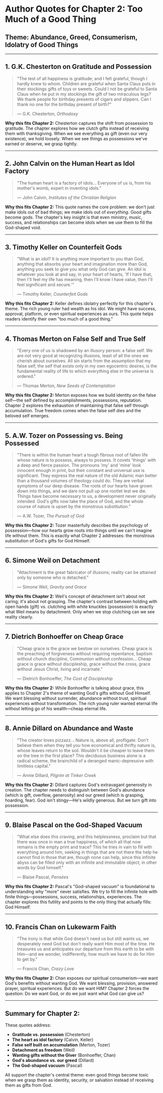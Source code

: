 # Author Quotes for Chapter 2: Too Much of a Good Thing

## Theme: Abundance, Greed, Consumerism, Idolatry of Good Things

---

## 1. G.K. Chesterton on Gratitude and Possession

> "The test of all happiness is gratitude; and I felt grateful, though I hardly knew to whom. Children are grateful when Santa Claus puts in their stockings gifts of toys or sweets. Could I not be grateful to Santa Claus when he put in my stockings the gift of two miraculous legs? We thank people for birthday presents of cigars and slippers. Can I thank no one for the birthday present of birth?"
>
> — G.K. Chesterton, *Orthodoxy*

**Why this fits Chapter 2:** Chesterton captures the shift from possession to gratitude. The chapter explores how we clutch gifts instead of receiving them with thanksgiving. When we see everything as gift (even our very existence), we hold loosely. When we see things as possessions we've earned or deserve, we grasp tightly.

---

## 2. John Calvin on the Human Heart as Idol Factory

> "The human heart is a factory of idols... Everyone of us is, from his mother's womb, expert in inventing idols."
>
> — John Calvin, *Institutes of the Christian Religion*

**Why this fits Chapter 2:** This quote names the core problem: we don't just make idols out of bad things; we make idols out of *everything*. Good gifts become gods. The chapter's key insight is that even ministry, music, success, and relationships can become idols when we use them to fill the God-shaped void.

---

## 3. Timothy Keller on Counterfeit Gods

> "What is an idol? It is anything more important to you than God, anything that absorbs your heart and imagination more than God, anything you seek to give you what only God can give. An idol is whatever you look at and say, in your heart of hearts, 'If I have that, then I'll feel my life has meaning, then I'll know I have value, then I'll feel significant and secure.'"
>
> — Timothy Keller, *Counterfeit Gods*

**Why this fits Chapter 2:** Keller defines idolatry perfectly for this chapter's theme. The rich young ruler had wealth as his idol. We might have success, approval, platform, or even spiritual experiences as ours. This quote helps readers identify their own "too much of a good thing."

---

## 4. Thomas Merton on False Self and True Self

> "Every one of us is shadowed by an illusory person: a false self. We are not very good at recognizing illusions, least of all the ones we cherish about ourselves. All sin starts from the assumption that my false self, the self that exists only in my own egocentric desires, is the fundamental reality of life to which everything else in the universe is ordered."
>
> — Thomas Merton, *New Seeds of Contemplation*

**Why this fits Chapter 2:** Merton exposes how we build identity on the false self—the self defined by accomplishments, possessions, reputation. Chapter 2 explores the exhaustion of maintaining that false self through accumulation. True freedom comes when the false self dies and the beloved self emerges.

---

## 5. A.W. Tozer on Possessing vs. Being Possessed

> "There is within the human heart a tough fibrous root of fallen life whose nature is to possess, always to possess. It covets 'things' with a deep and fierce passion. The pronouns 'my' and 'mine' look innocent enough in print, but their constant and universal use is significant. They express the real nature of the old Adamic man better than a thousand volumes of theology could do. They are verbal symptoms of our deep disease. The roots of our hearts have grown down into things, and we dare not pull up one rootlet lest we die. Things have become necessary to us, a development never originally intended. God's gifts now take the place of God, and the whole course of nature is upset by the monstrous substitution."
>
> — A.W. Tozer, *The Pursuit of God*

**Why this fits Chapter 2:** Tozer masterfully describes the psychology of possession—how our hearts grow roots into things until we can't imagine life without them. This is exactly what Chapter 2 addresses: the monstrous substitution of God's gifts for God Himself.

---

## 6. Simone Weil on Detachment

> "Attachment is the great fabricator of illusions; reality can be attained only by someone who is detached."
>
> — Simone Weil, *Gravity and Grace*

**Why this fits Chapter 2:** Weil's concept of detachment isn't about not caring; it's about not grasping. The chapter's contrast between holding with open hands (gift) vs. clutching with white knuckles (possession) is exactly what Weil means by detachment. Only when we stop clutching can we see reality clearly.

---

## 7. Dietrich Bonhoeffer on Cheap Grace

> "Cheap grace is the grace we bestow on ourselves. Cheap grace is the preaching of forgiveness without requiring repentance, baptism without church discipline, Communion without confession... Cheap grace is grace without discipleship, grace without the cross, grace without Jesus Christ, living and incarnate."
>
> — Dietrich Bonhoeffer, *The Cost of Discipleship*

**Why this fits Chapter 2:** While Bonhoeffer is talking about grace, this applies to Chapter 2's theme of wanting God's gifts without God Himself. We want blessing without surrender, abundance without trust, spiritual experiences without transformation. The rich young ruler wanted eternal life without letting go of his wealth—cheap eternal life.

---

## 8. Annie Dillard on Abundance and Waste

> "The creator loves pizzazz... Nature is, above all, profligate. Don't believe them when they tell you how economical and thrifty nature is, whose leaves return to the soil. Wouldn't it be cheaper to leave them on the tree in the first place? This deciduous business alone is a radical scheme, the brainchild of a deranged manic-depressive with limitless capital."
>
> — Annie Dillard, *Pilgrim at Tinker Creek*

**Why this fits Chapter 2:** Dillard captures God's extravagant generosity in creation. The chapter needs to distinguish between God's abundance (which is gift, overflow, generosity) and our greed (which is grasping, hoarding, fear). God isn't stingy—He's wildly generous. But we turn gift into possession.

---

## 9. Blaise Pascal on the God-Shaped Vacuum

> "What else does this craving, and this helplessness, proclaim but that there was once in man a true happiness, of which all that now remains is the empty print and trace? This he tries in vain to fill with everything around him, seeking in things that are not there the help he cannot find in those that are, though none can help, since this infinite abyss can be filled only with an infinite and immutable object; in other words by God himself."
>
> — Blaise Pascal, *Pensées*

**Why this fits Chapter 2:** Pascal's "God-shaped vacuum" is foundational to understanding why "more" never satisfies. We try to fill the infinite hole with finite things—possessions, success, relationships, experiences. The chapter explores this futility and points to the only thing that actually fills: God Himself.

---

## 10. Francis Chan on Lukewarm Faith

> "The irony is that while God doesn't need us but still wants us, we desperately need God but don't really want Him most of the time. He treasures us and anticipates our departure from this earth to be with Him—and we wonder, indifferently, how much we have to do for Him to get by."
>
> — Francis Chan, *Crazy Love*

**Why this fits Chapter 2:** Chan exposes our spiritual consumerism—we want God's benefits without wanting God. We want blessing, provision, answered prayer, spiritual experiences. But do we want HIM? Chapter 2 forces the question: Do we want God, or do we just want what God can give us?

---

## Summary for Chapter 2:

These quotes address:
- **Gratitude vs. possession** (Chesterton)
- **The heart as idol factory** (Calvin, Keller)
- **False self built on accumulation** (Merton, Tozer)
- **Detachment as freedom** (Weil)
- **Wanting gifts without the Giver** (Bonhoeffer, Chan)
- **God's abundance vs. our greed** (Dillard)
- **The God-shaped vacuum** (Pascal)

All support the chapter's central theme: even good things become toxic when we grasp them as identity, security, or salvation instead of receiving them as gifts from God.
